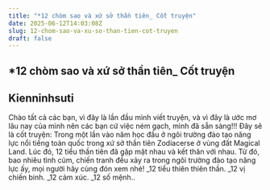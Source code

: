 ```yaml
---
title: "*12 chòm sao và xứ sở thần tiên_ Cốt truyện"
date: 2025-06-12T14:03:08Z
slug: 12-chom-sao-va-xu-so-than-tien-cot-truyen
draft: false
---
```


## *12 chòm sao và xứ sở thần tiên_ Cốt truyện

## Kienninhsuti

Chào tất cả các bạn, vì đây là lần đầu mình viết truyện, và vì đây là ước mơ lâu nay của mình nên các bạn cứ việc ném gạch, mình đã sẵn sàng!!!
Đây sẽ là cốt truyện:
Trong một lần vào năm học đầu ở ngôi trường đào tạo năng lực nổi tiếng toàn quốc trong xứ sở thần tiên Zodiacerse ở vùng đất Magical Land. Lúc đó, 12 tiểu thần tiên đã gặp mặt nhau và kết thân với nhau. Từ đó, bao nhiêu tình củm, chiến tranh đều xảy ra trong ngôi trường đào tạo năng lực ấy, mọi người hãy cùng đón xem nhé!
_12 tiểu thiên thiên thần.
_12 vị chiến binh.
_12 cảm xúc.
_12 số mệnh..
